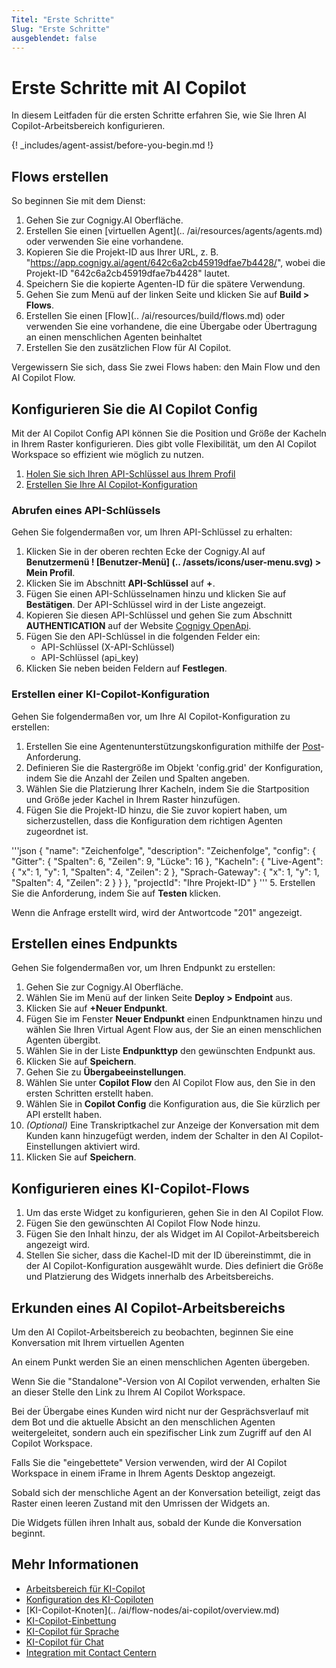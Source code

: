```yaml
---
Titel: "Erste Schritte"
Slug: "Erste Schritte"
ausgeblendet: false
---
```


# Erste Schritte mit AI Copilot

In diesem Leitfaden für die ersten Schritte erfahren Sie, wie Sie Ihren AI Copilot-Arbeitsbereich konfigurieren.

{! _includes/agent-assist/before-you-begin.md !}

## Flows erstellen

So beginnen Sie mit dem Dienst:

1. Gehen Sie zur Cognigy.AI Oberfläche.
2. Erstellen Sie einen [virtuellen Agent](.. /ai/resources/agents/agents.md) oder verwenden Sie eine vorhandene.
3. Kopieren Sie die Projekt-ID aus Ihrer URL, z. B. "https://app.cognigy.ai/agent/642c6a2cb45919dfae7b4428/", wobei die Projekt-ID "642c6a2cb45919dfae7b4428" lautet.
4. Speichern Sie die kopierte Agenten-ID für die spätere Verwendung.
5. Gehen Sie zum Menü auf der linken Seite und klicken Sie auf **Build > Flows**.
6. Erstellen Sie einen [Flow](.. /ai/resources/build/flows.md) oder verwenden Sie eine vorhandene, die eine Übergabe oder Übertragung an einen menschlichen Agenten beinhaltet 
7. Erstellen Sie den zusätzlichen Flow für AI Copilot.

Vergewissern Sie sich, dass Sie zwei Flows haben: den Main Flow und den AI Copilot Flow.

## Konfigurieren Sie die AI Copilot Config

Mit der AI Copilot Config API können Sie die Position und Größe der Kacheln in Ihrem Raster konfigurieren. Dies gibt volle Flexibilität, um den AI Copilot Workspace so effizient wie möglich zu nutzen.

1. [Holen Sie sich Ihren API-Schlüssel aus Ihrem Profil](#get-an-api-key)
2. [Erstellen Sie Ihre AI Copilot-Konfiguration](#configure-the-ai-copilot-config)

### Abrufen eines API-Schlüssels

Gehen Sie folgendermaßen vor, um Ihren API-Schlüssel zu erhalten:

1. Klicken Sie in der oberen rechten Ecke der Cognigy.AI auf **Benutzermenü ! [Benutzer-Menü] (.. /assets/icons/user-menu.svg) > Mein Profil**.
2. Klicken Sie im Abschnitt **API-Schlüssel** auf **+**.
3. Fügen Sie einen API-Schlüsselnamen hinzu und klicken Sie auf **Bestätigen**. Der API-Schlüssel wird in der Liste angezeigt.
4. Kopieren Sie diesen API-Schlüssel und gehen Sie zum Abschnitt **AUTHENTICATION** auf der Website [Cognigy OpenApi](https://api-trial.cognigy.ai/openapi).
5. Fügen Sie den API-Schlüssel in die folgenden Felder ein:
    - API-Schlüssel (X-API-Schlüssel)
    - API-Schlüssel (api_key)
6. Klicken Sie neben beiden Feldern auf **Festlegen**. 

### Erstellen einer KI-Copilot-Konfiguration

Gehen Sie folgendermaßen vor, um Ihre AI Copilot-Konfiguration zu erstellen:

1. Erstellen Sie eine Agentenunterstützungskonfiguration mithilfe der [Post](https://api-trial.cognigy.ai/openapi#post-/v2.0/agentassistconfigs)-Anforderung. 
2. Definieren Sie die Rastergröße im Objekt 'config.grid' der Konfiguration, indem Sie die Anzahl der Zeilen und Spalten angeben. 
3. Wählen Sie die Platzierung Ihrer Kacheln, indem Sie die Startposition und Größe jeder Kachel in Ihrem Raster hinzufügen.
4. Fügen Sie die Projekt-ID hinzu, die Sie zuvor kopiert haben, um sicherzustellen, dass die Konfiguration dem richtigen Agenten zugeordnet ist.

'''json
    {
      "name": "Zeichenfolge",
      "description": "Zeichenfolge",
      "config": {
        "Gitter": {
          "Spalten": 6,
          "Zeilen": 9,
          "Lücke": 16
        },
        "Kacheln": {
          "Live-Agent": {
            "x": 1,
            "y": 1,
            "Spalten": 4,
            "Zeilen": 2
          },
          "Sprach-Gateway": {
            "x": 1,
            "y": 1,
            "Spalten": 4,
            "Zeilen": 2
          }
        }
      },
      "projectId": "Ihre Projekt-ID"
    }
    '''
5. Erstellen Sie die Anforderung, indem Sie auf **Testen** klicken.

Wenn die Anfrage erstellt wird, wird der Antwortcode "201" angezeigt.

## Erstellen eines Endpunkts

Gehen Sie folgendermaßen vor, um Ihren Endpunkt zu erstellen:

1. Gehen Sie zur Cognigy.AI Oberfläche.
2. Wählen Sie im Menü auf der linken Seite **Deploy > Endpoint** aus.
3. Klicken Sie auf **+Neuer Endpunkt**. 
4. Fügen Sie im Fenster **Neuer Endpunkt** einen Endpunktnamen hinzu und wählen Sie Ihren Virtual Agent Flow aus, der Sie an einen menschlichen Agenten übergibt. 
5. Wählen Sie in der Liste **Endpunkttyp** den gewünschten Endpunkt aus. 
6. Klicken Sie auf **Speichern**. 
7. Gehen Sie zu **Übergabeeinstellungen**. 
8. Wählen Sie unter **Copilot Flow** den AI Copilot Flow aus, den Sie in den ersten Schritten erstellt haben. 
9. Wählen Sie in **Copilot Config** die Konfiguration aus, die Sie kürzlich per API erstellt haben.
10. _(Optional)_ Eine Transkriptkachel zur Anzeige der Konversation mit dem Kunden kann hinzugefügt werden, indem der Schalter in den AI Copilot-Einstellungen aktiviert wird.
11. Klicken Sie auf **Speichern**.

## Konfigurieren eines KI-Copilot-Flows

1. Um das erste Widget zu konfigurieren, gehen Sie in den AI Copilot Flow.
2. Fügen Sie den gewünschten AI Copilot Flow Node hinzu. 
3. Fügen Sie den Inhalt hinzu, der als Widget im AI Copilot-Arbeitsbereich angezeigt wird.
4. Stellen Sie sicher, dass die Kachel-ID mit der ID übereinstimmt, die in der AI Copilot-Konfiguration ausgewählt wurde. Dies definiert die Größe und Platzierung des Widgets innerhalb des Arbeitsbereichs.

## Erkunden eines AI Copilot-Arbeitsbereichs

Um den AI Copilot-Arbeitsbereich zu beobachten, beginnen Sie eine Konversation mit Ihrem virtuellen Agenten

An einem Punkt werden Sie an einen menschlichen Agenten übergeben. 

Wenn Sie die "Standalone"-Version von AI Copilot verwenden, erhalten Sie an dieser Stelle den Link zu Ihrem AI Copilot Workspace.

Bei der Übergabe eines Kunden wird nicht nur der Gesprächsverlauf mit dem Bot und die aktuelle Absicht an den menschlichen Agenten weitergeleitet, sondern auch ein spezifischer Link zum Zugriff auf den AI Copilot Workspace.

Falls Sie die "eingebettete" Version verwenden, wird der AI Copilot Workspace in einem iFrame in Ihrem Agents Desktop angezeigt.

Sobald sich der menschliche Agent an der Konversation beteiligt, zeigt das Raster einen leeren Zustand mit den Umrissen der Widgets an. 

Die Widgets füllen ihren Inhalt aus, sobald der Kunde die Konversation beginnt.

## Mehr Informationen

- [Arbeitsbereich für KI-Copilot](overview.md)
- [Konfiguration des KI-Copiloten](configuration.md)
- [KI-Copilot-Knoten](.. /ai/flow-nodes/ai-copilot/overview.md)
- [KI-Copilot-Einbettung](embedding.md)
- [KI-Copilot für Sprache](/voice-agent-assist/voice-overview.md)
- [KI-Copilot für Chat](chat.md)
- [Integration mit Contact Centern](contact-center-integration.md)